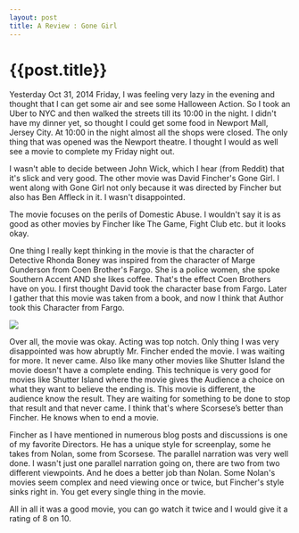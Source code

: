 ```yaml
---
layout: post
title: A Review : Gone Girl
--- 
```




 {{post.title}}
======================================================




Yesterday Oct 31, 2014 Friday, I was feeling very lazy in the evening and thought that I can get some air and see some Halloween Action. So I took an Uber to NYC and then walked the streets till its 10:00 in the night. I didn't have my dinner yet, so thought I could get some food in Newport Mall, Jersey City. At 10:00 in the night almost all the shops were closed. The only thing that was opened was the Newport theatre. I thought I would as well see a movie to complete my Friday night out. 

I wasn't able to decide between John Wick, which I hear (from Reddit) that it's slick and very good. The other movie was David Fincher's Gone Girl. I went along with Gone Girl not only because it was directed by Fincher but also has Ben Affleck in it. I wasn't disappointed. 

The movie focuses on the perils of Domestic Abuse. I wouldn't say it is as good as other movies by Fincher like The Game, Fight Club etc. but it looks okay. 

One thing I really kept thinking in the movie is that the character of Detective Rhonda Boney was inspired from the character of Marge Gunderson from Coen Brother's Fargo. She is a police women, she spoke Southern Accent AND she likes coffee. That's the effect Coen Brothers have on you. I first thought David took the character base from Fargo. Later I gather that this movie was taken from a book, and now I think that Author took this Character from Fargo. 

<img src="http://media.giphy.com/media/rwJzx3xGdIAes/giphy.gif"></img>

Over all, the movie was okay. Acting was top notch. Only thing I was very disappointed was how abruptly Mr. Fincher ended the movie.  I was waiting for more. It never came. Also like many other movies like Shutter Island the movie doesn't have a complete ending. This technique is very good for movies like Shutter Island where the movie gives the Audience a choice on  what they want to believe the ending is. This movie is different, the audience know the result. They are waiting for something to be done to stop that result and that never came. I think that's where Scorsese’s better than Fincher. He knows when to end a movie.

Fincher as I have mentioned in numerous blog posts and discussions is one of my favorite Directors. He has a unique style for screenplay, some he takes from Nolan, some from Scorsese. The parallel narration was very well done. I wasn't just one parallel narration going on, there are two from two different viewpoints. And he does a better job than Nolan. Some Nolan's movies seem complex and need viewing once or twice, but Fincher's style sinks right in. You get every single thing in the movie. 

All in all it was a good movie, you can go watch it twice and I would give it a rating of 8 on 10.

